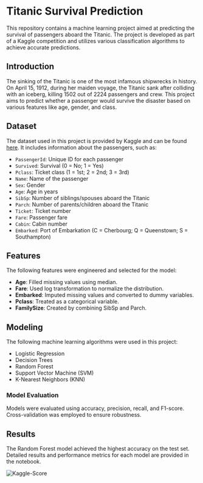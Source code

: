 # Titanic Survival Prediction

This repository contains a machine learning project aimed at predicting the survival of passengers aboard the Titanic. The project is developed as part of a Kaggle competition and utilizes various classification algorithms to achieve accurate predictions.

## Introduction
The sinking of the Titanic is one of the most infamous shipwrecks in history. On April 15, 1912, during her maiden voyage, the Titanic sank after colliding with an iceberg, killing 1502 out of 2224 passengers and crew. This project aims to predict whether a passenger would survive the disaster based on various features like age, gender, and class.

## Dataset
The dataset used in this project is provided by Kaggle and can be found [here](https://www.kaggle.com/competitions/titanic/data). It includes information about the passengers, such as:
- `PassengerId`: Unique ID for each passenger
- `Survived`: Survival (0 = No; 1 = Yes)
- `Pclass`: Ticket class (1 = 1st; 2 = 2nd; 3 = 3rd)
- `Name`: Name of the passenger
- `Sex`: Gender
- `Age`: Age in years
- `SibSp`: Number of siblings/spouses aboard the Titanic
- `Parch`: Number of parents/children aboard the Titanic
- `Ticket`: Ticket number
- `Fare`: Passenger fare
- `Cabin`: Cabin number
- `Embarked`: Port of Embarkation (C = Cherbourg; Q = Queenstown; S = Southampton)

## Features
The following features were engineered and selected for the model:
- **Age**: Filled missing values using median.
- **Fare**: Used log transformation to normalize the distribution.
- **Embarked**: Imputed missing values and converted to dummy variables.
- **Pclass**: Treated as a categorical variable.
- **FamilySize**: Created by combining SibSp and Parch.

## Modeling
The following machine learning algorithms were used in this project:
- Logistic Regression
- Decision Trees
- Random Forest
- Support Vector Machine (SVM)
- K-Nearest Neighbors (KNN)

### Model Evaluation
Models were evaluated using accuracy, precision, recall, and F1-score. Cross-validation was employed to ensure robustness.

## Results
The Random Forest model achieved the highest accuracy on the test set. Detailed results and performance metrics for each model are provided in the notebook.

![Kaggle-Score](https://github.com/user-attachments/assets/402765f5-b07a-4f08-a9ba-3b57bf0045b9)
